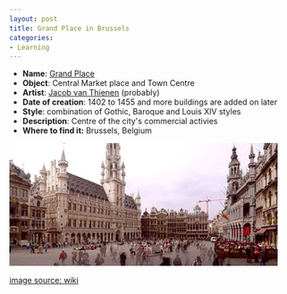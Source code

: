 ```yaml
---
layout: post
title: Grand Place in Brussels
categories:
- Learning
---
```



- **Name**: [Grand Place](http://en.wikipedia.org/wiki/Grand_Place)
- **Object**: Central Market place and Town Centre
- **Artist**: [Jacob van Thienen](http://en.wikipedia.org/wiki/Jacob_van_Thienen) (probably)
- **Date of creation**: 1402 to 1455 and more buildings are added on later
- **Style**: combination of Gothic, Baroque and Louis XIV styles
- **Description**: Centre of the city's commercial activies
- **Where to find it:** Brussels, Belgium

![](/img/grandplace_brussels.jpg)

[image source: wiki](http://en.wikipedia.org/wiki/Image:Grand_place_brussels_WQ3.jpg)
